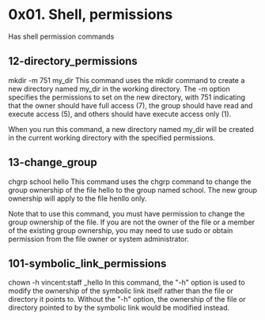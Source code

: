 # 0x01. Shell, permissions
Has shell permission commands






## 12-directory_permissions

mkdir -m 751 my_dir
This command uses the mkdir command to create a new directory named my_dir in the working directory. The -m option specifies the permissions to set on the new directory, with 751 indicating that the owner should have full access (7), the group should have read and execute access (5), and others should have execute access only (1).

When you run this command, a new directory named my_dir will be created in the current working directory with the specified permissions.

## 13-change_group

chgrp school hello
This command uses the chgrp command to change the group ownership of the file hello to the group named school. The new group ownership will apply to the file henllo only.

Note that to use this command, you must have permission to change the group ownership of the file. If you are not the owner of the file or a member of the existing group ownership, you may need to use sudo or obtain permission from the file owner or system administrator.

## 101-symbolic_link_permissions

chown -h vincent:staff _hello
In this command, the "-h" option is used to modify the ownership of the symbolic link itself rather than the file or directory it points to. Without the "-h" option, the ownership of the file or directory pointed to by the symbolic link would be modified instead.
